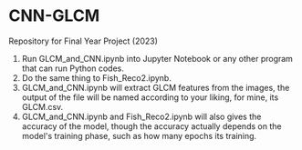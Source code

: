 # CNN-GLCM
Repository for Final Year Project (2023)
1. Run GLCM_and_CNN.ipynb into Jupyter Notebook or any other program that can run Python codes.
2. Do the same thing to Fish_Reco2.ipynb.
3. GLCM_and_CNN.ipynb will extract GLCM features from the images, the output of the file will be named according to your liking, for mine, its GLCM.csv.
4. GLCM_and_CNN.ipynb and Fish_Reco2.ipynb will also gives the accuracy of the model, though the accuracy actually depends on the model's training phase, such as how many epochs its training. 
